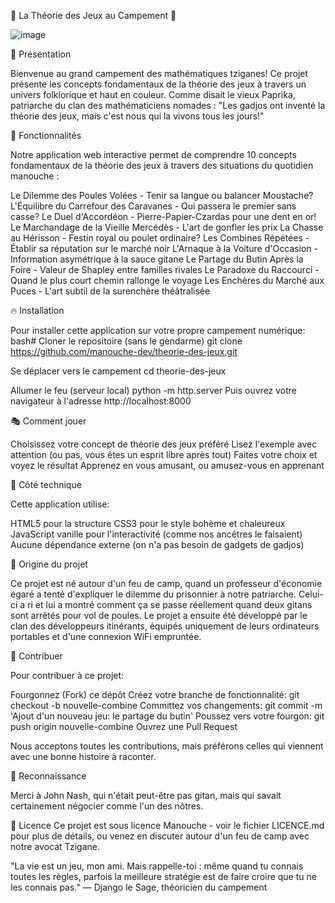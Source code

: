 🎪 La Théorie des Jeux au Campement 🎻

![image](https://github.com/user-attachments/assets/70b4d347-1059-499d-af2f-8bcb7cd847df)

🔮 Présentation

Bienvenue au grand campement des mathématiques tziganes! Ce projet présente les concepts fondamentaux de la théorie des jeux à travers un univers folklorique et haut en couleur.
Comme disait le vieux Paprika, patriarche du clan des mathématiciens nomades : "Les gadjos ont inventé la théorie des jeux, mais c'est nous qui la vivons tous les jours!"

🚐 Fonctionnalités

Notre application web interactive permet de comprendre 10 concepts fondamentaux de la théorie des jeux à travers des situations du quotidien manouche :

Le Dilemme des Poules Volées - Tenir sa langue ou balancer Moustache?
L'Équilibre du Carrefour des Caravanes - Qui passera le premier sans casse?
Le Duel d'Accordéon - Pierre-Papier-Czardas pour une dent en or!
Le Marchandage de la Vieille Mercédès - L'art de gonfler les prix
La Chasse au Hérisson - Festin royal ou poulet ordinaire?
Les Combines Répétées - Établir sa réputation sur le marché noir
L'Arnaque à la Voiture d'Occasion - Information asymétrique à la sauce gitane
Le Partage du Butin Après la Foire - Valeur de Shapley entre familles rivales
Le Paradoxe du Raccourci - Quand le plus court chemin rallonge le voyage
Les Enchères du Marché aux Puces - L'art subtil de la surenchère théâtralisée

🔥 Installation

Pour installer cette application sur votre propre campement numérique:
bash# Cloner le repositoire (sans le gendarme)
git clone https://github.com/manouche-dev/theorie-des-jeux.git

Se déplacer vers le campement
cd theorie-des-jeux

Allumer le feu (serveur local)
python -m http.server
Puis ouvrez votre navigateur à l'adresse http://localhost:8000

🎭 Comment jouer

Choisissez votre concept de théorie des jeux préféré
Lisez l'exemple avec attention (ou pas, vous êtes un esprit libre après tout)
Faites votre choix et voyez le résultat
Apprenez en vous amusant, ou amusez-vous en apprenant

🧠 Côté technique

Cette application utilise:

HTML5 pour la structure
CSS3 pour le style bohème et chaleureux
JavaScript vanille pour l'interactivité (comme nos ancêtres le faisaient)
Aucune dépendance externe (on n'a pas besoin de gadgets de gadjos)

📜 Origine du projet

Ce projet est né autour d'un feu de camp, quand un professeur d'économie égaré a tenté d'expliquer le dilemme du prisonnier à notre patriarche. Celui-ci a ri et lui a montré comment ça se passe réellement quand deux gitans sont arrêtés pour vol de poules.
Le projet a ensuite été développé par le clan des développeurs itinérants, équipés uniquement de leurs ordinateurs portables et d'une connexion WiFi empruntée.

👑 Contribuer

Pour contribuer à ce projet:

Fourgonnez (Fork) ce dépôt
Créez votre branche de fonctionnalité: git checkout -b nouvelle-combine
Committez vos changements: git commit -m 'Ajout d'un nouveau jeu: le partage du butin'
Poussez vers votre fourgon: git push origin nouvelle-combine
Ouvrez une Pull Request

Nous acceptons toutes les contributions, mais préférons celles qui viennent avec une bonne histoire à raconter.

🎨 Reconnaissance

Merci à John Nash, qui n'était peut-être pas gitan, mais qui savait certainement négocier comme l'un des nôtres.

📄 Licence
Ce projet est sous licence Manouche - voir le fichier LICENCE.md pour plus de détails, ou venez en discuter autour d'un feu de camp avec notre avocat Tzigane.

"La vie est un jeu, mon ami. Mais rappelle-toi : même quand tu connais toutes les règles, parfois la meilleure stratégie est de faire croire que tu ne les connais pas." — Django le Sage, théoricien du campement

